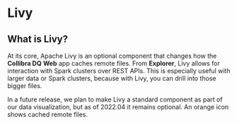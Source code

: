 # Livy

## What is Livy?

At its core, Apache Livy is an optional component that changes how the **Collibra DQ** **Web** app caches remote files. From **Explorer**, Livy allows for interaction with Spark clusters over REST APIs. This is especially useful with larger data or Spark clusters, because with Livy, you can drill into those bigger files.&#x20;

In a future release, we plan to make Livy a standard component as part of our data visualization, but as of 2022.04 it remains optional. An orange icon shows cached remote files.&#x20;
